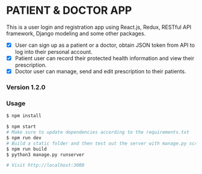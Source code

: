 # PATIENT & DOCTOR APP
This is a user login and registration app using React.js, Redux, RESTful API framework, Django modeling and some other packages.

- [x] User can sign up as a patient or a doctor, obtain JSON token from API to log into their personal account.
- [x] Patient user can record their protected health information and view their prescription.
- [x] Doctor user can manage, send and edit prescription to their patients.

### Version 1.2.0
### Usage
  
```sh
$ npm install
```

```sh
$ npm start
# Make sure to update dependencies according to the requirements.txt
$ npm run dev
# Build a static folder and then test out the server with manage.py script
$ npm run build
$ python3 manage.py runserver

# Visit http://localhost:3000
```
